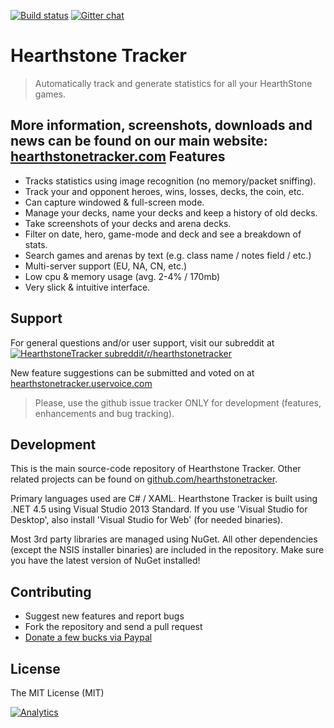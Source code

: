 [![Build status](https://ci.appveyor.com/api/projects/status/dsn7ujwtsyluqxrw/branch/master)](https://ci.appveyor.com/project/remcoros/hearthstonetracker/branch/master)
[![Gitter chat](https://badges.gitter.im/HearthstoneTracker/HearthstoneTracker.png)](https://gitter.im/HearthstoneTracker/HearthstoneTracker)

Hearthstone Tracker 
=========

> Automatically track and generate statistics for all your HearthStone games.

More information, screenshots, downloads and news can be found on our main website: [hearthstonetracker.com](http://hearthstonetracker.com)
Features
----

 - Tracks statistics using image recognition (no memory/packet sniffing).
 - Track your and opponent heroes, wins, losses, decks, the coin, etc.
 - Can capture windowed & full-screen mode.
 - Manage your decks, name your decks and keep a history of old decks.
 - Take screenshots of your decks and arena decks.
 - Filter on date, hero, game-mode and deck and see a breakdown of stats.
 - Search games and arenas by text (e.g. class name / notes field / etc.)
 - Multi-server support (EU, NA, CN, etc.)
 - Low cpu & memory usage (avg. 2-4% / 170mb)
 - Very slick & intuitive interface.

Support
----
For general questions and/or user support, visit our subreddit at [![HearthstoneTracker subreddit](https://www.reddit.com/static/spreddit5.gif)/r/hearthstonetracker](http://reddit.com/r/hearthstonetracker)

New feature suggestions can be submitted and voted on at [hearthstonetracker.uservoice.com](http://hearthstonetracker.uservoice.com)

> Please, use the github issue tracker ONLY for development (features, enhancements and bug tracking).


Development
----
This is the main source-code repository of Hearthstone Tracker. Other related projects can be found on [github.com/hearthstonetracker](https://github.com/hearthstonetracker).

Primary languages used are C# / XAML. Hearthstone Tracker is built using .NET 4.5 using Visual Studio 2013 Standard. If you use 'Visual Studio for Desktop', also install 'Visual Studio for Web' (for needed binaries).

Most 3rd party libraries are managed using NuGet. All other dependencies (except the NSIS installer binaries) are included in the repository. Make sure you have the latest version of NuGet installed!

Contributing
----

 - Suggest new features and report bugs
 - Fork the repository and send a pull request
 - [Donate a few bucks via Paypal](https://www.paypal.com/cgi-bin/webscr?cmd=_s-xclick&hosted_button_id=C9622EYVGXT48)

License
----

The MIT License (MIT)

[![Analytics](https://ga-beacon.appspot.com/UA-46945463-7/HearthstoneTracker/README?pixel)](https://github.com/igrigorik/ga-beacon)
